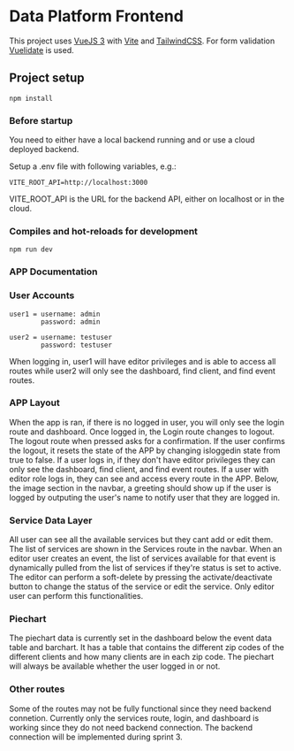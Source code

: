 # Data Platform Frontend

This project uses [VueJS 3](https://vuejs.org/) with [Vite](https://vitejs.dev/) and [TailwindCSS](https://tailwindcss.com/).
For form validation [Vuelidate](https://vuelidate-next.netlify.app/) is used.

## Project setup

    npm install

### Before startup
You need to either have a local backend running and or use a cloud deployed backend.

Setup a .env file with following variables, e.g.:

    VITE_ROOT_API=http://localhost:3000

VITE_ROOT_API is the URL for the backend API, either on localhost or in the cloud.
### Compiles and hot-reloads for development

    npm run dev


### APP Documentation
### User Accounts

    user1 = username: admin 
            password: admin
    
    user2 = username: testuser
            password: testuser

When logging in, user1 will have editor privileges and is able to access all routes while
user2 will only see the dashboard, find client, and find event routes.

### APP Layout

When the app is ran, if there is no logged in user, you will only see the login route and dashboard.
Once logged in, the Login route changes to logout. The logout route when pressed asks for a confirmation.
If the user confirms the logout, it resets the state of the APP by changing isloggedin state from true to false.
If a user logs in, if they don't have editor privileges they can only see the dashboard, find client, and 
find event routes.
If a user with editor role logs in, they can see and access every route in the APP.
Below, the image section in the navbar, a greeting should show up if the user is logged by outputing the
user's name to notify user that they are logged in. 


### Service Data Layer

All user can see all the available services but they cant add or edit them. The list of services
are shown in the Services route in the navbar.
When an editor user creates an event, the list of services available for that event is dynamically
pulled from the list of services if they're status is set to active. The editor can perform a 
soft-delete by pressing the activate/deactivate button to change the status of the service or
edit the service.
Only editor user can perform this functionalities.

### Piechart

The piechart data is currently set in the dashboard below the event data table and barchart.
It has a table that contains the different zip codes of the different clients and how many
clients are in each zip code.
The piechart will always be available whether the user logged in or not.


### Other routes

Some of the routes may not be fully functional since they need backend connetion.
Currently only the services route, login, and dashboard is working since they do not
need backend connection. The backend connection will be implemented during
sprint 3.